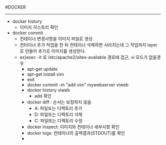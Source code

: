 #DOCKER

---
- docker history
  - 이미지 히스토리 확인
- docker commit
  - 컨테이너 변경사항을 이미지 파일로 생성
  - 컨터이너 추가 작업을 한 뒤 컨테이너 삭제하면 사라지는데 그 작업까지 layer 로 만들어 추가로 이미지를 생성한다.
  - ex)exec -it 로 /etc/apache2/sites-available 경로에 접근, vi 모드가 없을경우
    - apt-get update
    - apt-get install vim
    - exit
    - docker commit -m "add vim" mywebserver viweb
    - docker history viweb
      - add 확인
    - docker diff : 순서는 보장하지 않음
      - A: 파일또는 디렉토리 추가
      - D: 파일또는 디렉토리 삭제
      - C: 파일또는 디렉토리 수정
    - docker inspect: 이미지와 컨테이너 세부사항 확인
    - docker logs: 컨테이너의 출력결과(STDOUT)를 확인
    - 
